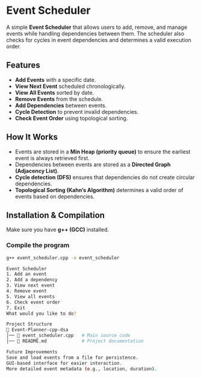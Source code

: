 # **Event Scheduler**  

A simple **Event Scheduler** that allows users to add, remove, and manage events while handling dependencies between them. The scheduler also checks for cycles in event dependencies and determines a valid execution order.  

## **Features**  
- **Add Events** with a specific date.  
- **View Next Event** scheduled chronologically.  
- **View All Events** sorted by date.  
- **Remove Events** from the schedule.  
- **Add Dependencies** between events.  
- **Cycle Detection** to prevent invalid dependencies.  
- **Check Event Order** using topological sorting.  

## **How It Works**  
- Events are stored in a **Min Heap (priority queue)** to ensure the earliest event is always retrieved first.  
- Dependencies between events are stored as a **Directed Graph (Adjacency List)**.  
- **Cycle detection (DFS)** ensures that dependencies do not create circular dependencies.  
- **Topological Sorting (Kahn’s Algorithm)** determines a valid order of events based on dependencies.  

## **Installation & Compilation**  
Make sure you have **g++ (GCC)** installed.  

### **Compile the program**  
```sh
g++ event_scheduler.cpp -o event_scheduler

Event Scheduler  
1. Add an event  
2. Add a dependency  
3. View next event  
4. Remove event  
5. View all events  
6. Check event order  
7. Exit  
What would you like to do?

Project Structure
📁 Event-Planner-cpp-dsa  
│── 📄 event_scheduler.cpp   # Main source code  
│── 📄 README.md             # Project documentation  

Future Improvements
Save and load events from a file for persistence.
GUI-based interface for easier interaction.
More detailed event metadata (e.g., location, duration).
